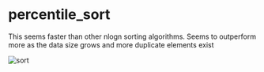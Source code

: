 # percentile_sort

This seems faster than other nlogn sorting algorithms.  Seems to outperform more as the data size grows and more duplicate elements exist


![sort](https://github.com/user-attachments/assets/cc0d1a65-f41e-4850-82bb-4863b662d7d0)

